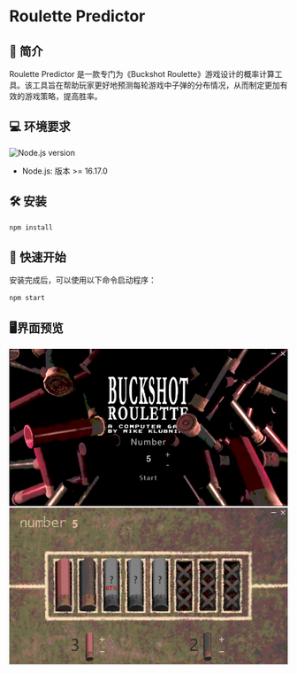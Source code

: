 # Roulette Predictor

## 🎲 简介
Roulette Predictor 是一款专门为《Buckshot Roulette》游戏设计的概率计算工具。该工具旨在帮助玩家更好地预测每轮游戏中子弹的分布情况，从而制定更加有效的游戏策略，提高胜率。

## 💻 环境要求

![Node.js version](https://img.shields.io/badge/node-%3E%3D%2016.17.0-brightgreen)
- Node.js: 版本 >= 16.17.0


## 🛠 安装

```bash
npm install
```

## 🚀 快速开始

安装完成后，可以使用以下命令启动程序：

```bash
npm start
```


## 🖥️界面预览
![](./img1.png)
![](./img2.png)
